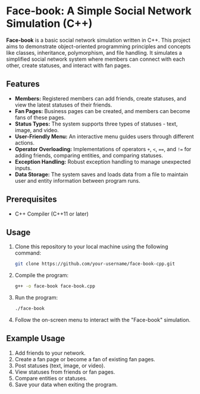 # Face-book: A Simple Social Network Simulation (C++)

**Face-book** is a basic social network simulation written in C++. This project aims to demonstrate object-oriented programming principles and concepts like classes, inheritance, polymorphism, and file handling. It simulates a simplified social network system where members can connect with each other, create statuses, and interact with fan pages.

## Features

- **Members:** Registered members can add friends, create statuses, and view the latest statuses of their friends.
- **Fan Pages:** Business pages can be created, and members can become fans of these pages.
- **Status Types:** The system supports three types of statuses - text, image, and video.
- **User-Friendly Menu:** An interactive menu guides users through different actions.
- **Operator Overloading:** Implementations of operators `+`, `<`, `==`, and `!=` for adding friends, comparing entities, and comparing statuses.
- **Exception Handling:** Robust exception handling to manage unexpected inputs.
- **Data Storage:** The system saves and loads data from a file to maintain user and entity information between program runs.

## Prerequisites

- C++ Compiler (C++11 or later)

## Usage

1. Clone this repository to your local machine using the following command:
   ```bash
   git clone https://github.com/your-username/face-book-cpp.git
   ```

2. Compile the program:
   ```bash
   g++ -o face-book face-book.cpp
   ```

3. Run the program:
   ```bash
   ./face-book
   ```

4. Follow the on-screen menu to interact with the "Face-book" simulation.

## Example Usage

1. Add friends to your network.
2. Create a fan page or become a fan of existing fan pages.
3. Post statuses (text, image, or video).
4. View statuses from friends or fan pages.
5. Compare entities or statuses.
6. Save your data when exiting the program.


